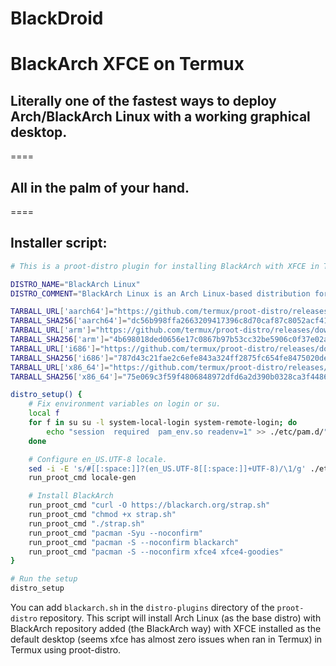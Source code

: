 # BlackDroid
BlackArch XFCE on Termux
====

## Literally one of the fastest ways to deploy Arch/BlackArch Linux with a working graphical desktop.
====

## All in the palm of your hand.
====

## Installer script:

```sh
# This is a proot-distro plugin for installing BlackArch with XFCE in Termux.

DISTRO_NAME="BlackArch Linux"
DISTRO_COMMENT="BlackArch Linux is an Arch Linux-based distribution for penetration testers and security researchers."

TARBALL_URL['aarch64']="https://github.com/termux/proot-distro/releases/download/v4.17.3/archlinux-aarch64-pd-v4.17.3.tar.xz"
TARBALL_SHA256['aarch64']="dc56b998ffa2663209417396c8d70caf87c8052acf41e9a2c6daf24cbd181533"
TARBALL_URL['arm']="https://github.com/termux/proot-distro/releases/download/v4.17.3/archlinux-arm-pd-v4.17.3.tar.xz"
TARBALL_SHA256['arm']="4b698018ded0656e17c0867b97b53cc32be5906c0f37e02ab499c65d5f12d439"
TARBALL_URL['i686']="https://github.com/termux/proot-distro/releases/download/v4.17.3/archlinux-i686-pd-v4.17.3.tar.xz"
TARBALL_SHA256['i686']="787d43c21fae2c6efe843a324ff2875fc654fe8475020deb8678c224967f29af"
TARBALL_URL['x86_64']="https://github.com/termux/proot-distro/releases/download/v4.17.3/archlinux-x86_64-pd-v4.17.3.tar.xz"
TARBALL_SHA256['x86_64']="75e069c3f59f4806848972dfd6a2d390b0328ca3f4486db140eb21d1d376b35b"

distro_setup() {
    # Fix environment variables on login or su.
    local f
    for f in su su -l system-local-login system-remote-login; do
        echo "session  required  pam_env.so readenv=1" >> ./etc/pam.d/"${f}"
    done

    # Configure en_US.UTF-8 locale.
    sed -i -E 's/#[[:space:]]?(en_US.UTF-8[[:space:]]+UTF-8)/\1/g' ./etc/locale.gen
    run_proot_cmd locale-gen

    # Install BlackArch
    run_proot_cmd "curl -O https://blackarch.org/strap.sh"
    run_proot_cmd "chmod +x strap.sh"
    run_proot_cmd "./strap.sh"
    run_proot_cmd "pacman -Syu --noconfirm"
    run_proot_cmd "pacman -S --noconfirm blackarch"
    run_proot_cmd "pacman -S --noconfirm xfce4 xfce4-goodies"
}

# Run the setup
distro_setup
```

You can add `blackarch.sh` in the `distro-plugins` directory of the `proot-distro` repository. This script will install Arch Linux (as the base distro) with BlackArch repository added (the BlackArch way)
with XFCE installed as the default desktop (seems xfce has almost zero issues when ran in Termux) in Termux using proot-distro.

